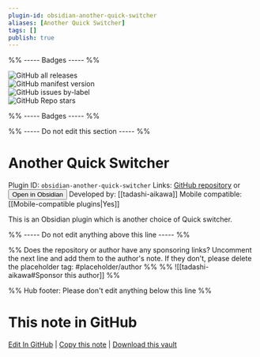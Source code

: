 ```yaml
---
plugin-id: obsidian-another-quick-switcher
aliases: [Another Quick Switcher]
tags: []
publish: true
---
```


%% ----- Badges ----- %%

![GitHub all releases](https://img.shields.io/github/downloads/tadashi-aikawa/obsidian-another-quick-switcher/total?color=573E7A&logo=github&style=for-the-badge)  
![GitHub manifest version](https://img.shields.io/github/manifest-json/v/tadashi-aikawa/obsidian-another-quick-switcher?color=573E7A&logo=github&style=for-the-badge)  
![GitHub issues by-label](https://img.shields.io/github/issues/tadashi-aikawa/obsidian-another-quick-switcher/help%20wanted?color=573E7A&logo=github&style=for-the-badge)  
![GitHub Repo stars](https://img.shields.io/github/stars/tadashi-aikawa/obsidian-another-quick-switcher?color=573E7A&logo=github&style=for-the-badge)

%% ----- Badges ----- %%

%% ----- Do not edit this section ----- %%

# Another Quick Switcher

Plugin ID: `obsidian-another-quick-switcher`
Links: [GitHub repository](https://github.com/tadashi-aikawa/obsidian-another-quick-switcher) or [<button id=HH>Open in Obsidian</button>](obsidian://show-plugin?id=obsidian-another-quick-switcher)
Developed by: [[tadashi-aikawa]]
Mobile compatible: [[Mobile-compatible plugins|Yes]]

This is an Obsidian plugin which is another choice of Quick switcher.

%% ----- Do not edit anything above this line ----- %%

%% Does the repository or author have any sponsoring links? Uncomment the next line and add them to the author's note. If they don't, please delete the placeholder tag: #placeholder/author %%
%% ![[tadashi-aikawa#Sponsor this author]] %%

%% Hub footer: Please don't edit anything below this line %%

# This note in GitHub

<span class="git-footer">[Edit In GitHub](https://github.dev/obsidian-community/obsidian-hub/blob/main/02%20-%20Community%20Expansions/02.05%20All%20Community%20Expansions/Plugins/obsidian-another-quick-switcher.md "git-hub-edit-note") | [Copy this note](https://raw.githubusercontent.com/obsidian-community/obsidian-hub/main/02%20-%20Community%20Expansions/02.05%20All%20Community%20Expansions/Plugins/obsidian-another-quick-switcher.md "git-hub-copy-note") | [Download this vault](https://github.com/obsidian-community/obsidian-hub/archive/refs/heads/main.zip "git-hub-download-vault") </span>
